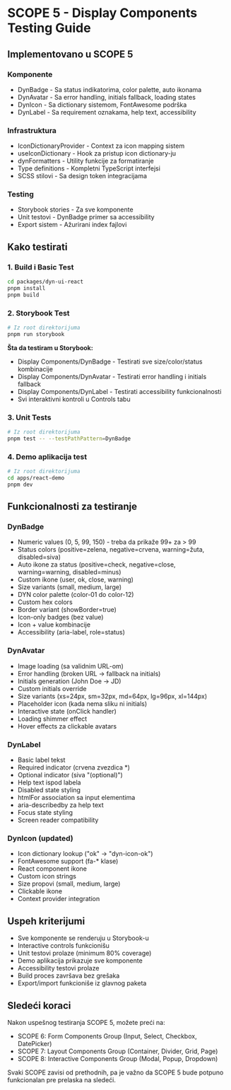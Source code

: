 # SCOPE 5 - Display Components Testing Guide

## Implementovano u SCOPE 5

### Komponente
- DynBadge - Sa status indikatorima, color palette, auto ikonama
- DynAvatar - Sa error handling, initials fallback, loading states 
- DynIcon - Sa dictionary sistemom, FontAwesome podrška
- DynLabel - Sa requirement oznakama, help text, accessibility

### Infrastruktura
- IconDictionaryProvider - Context za icon mapping sistem
- useIconDictionary - Hook za pristup icon dictionary-ju
- dynFormatters - Utility funkcije za formatiranje
- Type definitions - Kompletni TypeScript interfejsi
- SCSS stilovi - Sa design token integracijama

### Testing
- Storybook stories - Za sve komponente
- Unit testovi - DynBadge primer sa accessibility
- Export sistem - Ažurirani index fajlovi

## Kako testirati

### 1. Build i Basic Test
```bash
cd packages/dyn-ui-react
pnpm install
pnpm build
```

### 2. Storybook Test
```bash
# Iz root direktorijuma
pnpm run storybook
```

**Šta da testiram u Storybook:**
- Display Components/DynBadge - Testirati sve size/color/status kombinacije
- Display Components/DynAvatar - Testirati error handling i initials fallback
- Display Components/DynLabel - Testirati accessibility funkcionalnosti
- Svi interaktivni kontroli u Controls tabu

### 3. Unit Tests
```bash
# Iz root direktorijuma
pnpm test -- --testPathPattern=DynBadge
```

### 4. Demo aplikacija test
```bash
# Iz root direktorijuma  
cd apps/react-demo
pnpm dev
```

## Funkcionalnosti za testiranje

### DynBadge
- Numeric values (0, 5, 99, 150) - treba da prikaže 99+ za > 99
- Status colors (positive=zelena, negative=crvena, warning=žuta, disabled=siva)
- Auto ikone za status (positive=check, negative=close, warning=warning, disabled=minus)
- Custom ikone (user, ok, close, warning)
- Size variants (small, medium, large)
- DYN color palette (color-01 do color-12)
- Custom hex colors
- Border variant (showBorder=true)
- Icon-only badges (bez value)
- Icon + value kombinacije
- Accessibility (aria-label, role=status)

### DynAvatar 
- Image loading (sa validnim URL-om)
- Error handling (broken URL → fallback na initials)
- Initials generation (John Doe → JD)
- Custom initials override
- Size variants (xs=24px, sm=32px, md=64px, lg=96px, xl=144px)
- Placeholder icon (kada nema sliku ni initials)
- Interactive state (onClick handler)
- Loading shimmer effect
- Hover effects za clickable avatars

### DynLabel
- Basic label tekst
- Required indicator (crvena zvezdica *)
- Optional indicator (siva "(optional)")
- Help text ispod labela
- Disabled state styling
- htmlFor association sa input elementima
- aria-describedby za help text
- Focus state styling
- Screen reader compatibility

### DynIcon (updated)
- Icon dictionary lookup ("ok" → "dyn-icon-ok")
- FontAwesome support (fa-* klase)
- React component ikone
- Custom icon strings
- Size propovi (small, medium, large)
- Clickable ikone
- Context provider integration

## Uspeh kriterijumi

- Sve komponente se renderuju u Storybook-u
- Interactive controls funkcionišu
- Unit testovi prolaze (minimum 80% coverage)
- Demo aplikacija prikazuje sve komponente
- Accessibility testovi prolaze
- Build proces završava bez grešaka
- Export/import funkcioniše iz glavnog paketa

## Sledeći koraci

Nakon uspešnog testiranja SCOPE 5, možete preći na:
- SCOPE 6: Form Components Group (Input, Select, Checkbox, DatePicker)
- SCOPE 7: Layout Components Group (Container, Divider, Grid, Page)
- SCOPE 8: Interactive Components Group (Modal, Popup, Dropdown)

Svaki SCOPE zavisi od prethodnih, pa je važno da SCOPE 5 bude potpuno funkcionalan pre prelaska na sledeći.
